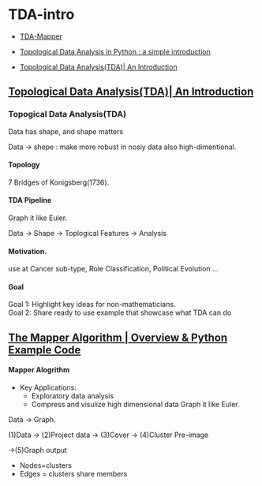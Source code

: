 # TDA-intro
- [TDA-Mapper](https://hiddenbeginner.github.io/tda/2020/08/25/Mapper1.html)

- [Topological Data Analysis in Python : a simple introduction](https://medium.com/@daymler.ofarrill/topological-data-analysis-in-python-a-simple-introduction-ff4221defdcb)

- [Topological Data Analysis(TDA)| An Introduction](https://www.youtube.com/watch?v=fpL5fMmJHqk&list=PLzERW_Obpmv_UW7RgbZW4Ebhw87BcoXc7)


## [Topological Data Analysis(TDA)| An Introduction](https://www.youtube.com/watch?v=fpL5fMmJHqk&list=PLzERW_Obpmv_UW7RgbZW4Ebhw87BcoXc7)

### Topogical Data Analysis(TDA)    
Data has shape, and shape matters    

Data -> shepe : make more robust in nosiy data also high-dimentional.   


#### Topology       
7 Bridges of Konigsberg(1736).    


#### TDA Pipeline   
Graph it like Euler.   

Data -> Shape -> Toplogical Features -> Analysis      

#### Motivation.   
use at Cancer sub-type, Role Classification, Political Evolution ...    

#### Goal   
Goal 1: Highlight key ideas for non-mathematicians.    
Goal 2: Share ready to use example that showcase what TDA can do   



## [The Mapper Algorithm | Overview & Python Example Code](https://www.youtube.com/watch?v=NlMrvCYlOOQ&list=PLzERW_Obpmv_UW7RgbZW4Ebhw87BcoXc7&index=3)


#### Mapper Alogrithm   
- Key Applications:   
  - Exploratory data analysis    
  - Compress and visulize high dimensional data
Graph it like Euler.    

Data -> Graph.      

(1)Data -> (2)Project data -> (3)Cover -> (4)Cluster Pre-image     

->(5)Graph output
  - Nodes=clusters
  - Edges = clusters share members

